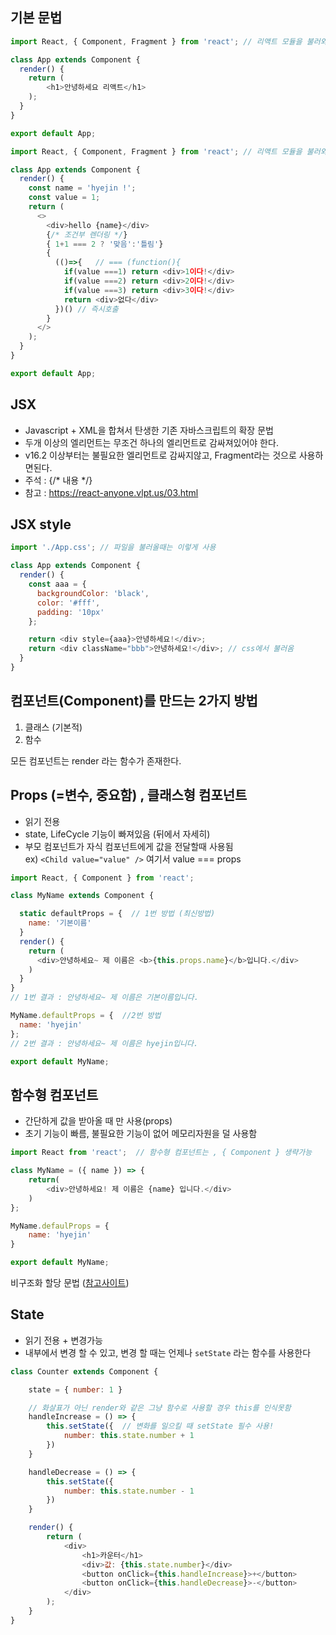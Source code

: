 
## 기본 문법
```js
import React, { Component, Fragment } from 'react'; // 리액트 모듈을 불러와 사용하겠다~

class App extends Component {
  render() {
    return (
        <h1>안녕하세요 리액트</h1> 
    );
  }
}

export default App;
```


```js
import React, { Component, Fragment } from 'react'; // 리액트 모듈을 불러와 사용하겠다~

class App extends Component {
  render() {
    const name = 'hyejin !';
    const value = 1;
    return (
      <>
        <div>hello {name}</div>
        {/* 조건부 렌더링 */}
        { 1+1 === 2 ? '맞음':'틀림'} 
        { 
          (()=>{   // === (function(){
            if(value ===1) return <div>1이다!</div>
            if(value ===2) return <div>2이다!</div>
            if(value ===3) return <div>3이다!</div>
            return <div>없다</div>
          })() // 즉시호출
        }
      </>
    );
  }
}

export default App;
```

## JSX
- Javascript + XML을 합쳐서 탄생한 기존 자바스크립트의 확장 문법
- 두개 이상의 엘리먼트는 무조건 하나의 엘리먼트로 감싸져있어야 한다.
- v16.2 이상부터는 불필요한 엘리먼트로 감싸지않고, Fragment라는 것으로 사용하면된다.
- 주석 : {/* 내용 */}
- 참고 : https://react-anyone.vlpt.us/03.html

## JSX style
```js
import './App.css'; // 파일을 불러올때는 이렇게 사용

class App extends Component {
  render() {
    const aaa = {
      backgroundColor: 'black',
      color: '#fff',
      padding: '10px'
    };

    return <div style={aaa}>안녕하세요!</div>;
    return <div className="bbb">안녕하세요!</div>; // css에서 불러옴
  }
}


```


## 컴포넌트(Component)를 만드는 2가지 방법
1. 클래스 (기본적)
2. 함수 

모든 컴포넌트는 render 라는 함수가 존재한다.



## Props (=변수, 중요함) , 클래스형 컴포넌트
- 읽기 전용
- state, LifeCycle 기능이 빠져있음 (뒤에서 자세히)
- 부모 컴포넌트가 자식 컴포넌트에게 값을 전달할때 사용됨  
ex) `<Child value="value" />` 여기서 value === props

```js
import React, { Component } from 'react';

class MyName extends Component {

  static defaultProps = {  // 1번 방법 (최신방법)
    name: '기본이름'
  } 
  render() {
    return (
      <div>안녕하세요~ 제 이름은 <b>{this.props.name}</b>입니다.</div>
    )
  }
}
// 1번 결과 : 안녕하세요~ 제 이름은 기본이름입니다.

MyName.defaultProps = {  //2번 방법
  name: 'hyejin'
};
// 2번 결과 : 안녕하세요~ 제 이름은 hyejin입니다.

export default MyName;
```

## 함수형 컴포넌트
- 간단하게 값을 받아올 때 만 사용(props)
- 초기 기능이 빠름, 불필요한 기능이 없어 메모리자원을 덜 사용함

```js
import React from 'react';  // 함수형 컴포넌트는 , { Component } 생략가능

class MyName = ({ name }) => {
    return(
        <div>안녕하세요! 제 이름은 {name} 입니다.</div>
    )
};

MyName.defaulProps = {
    name: 'hyejin'
}

export default MyName;
```

비구조화 할당 문법 ([참고사이트](https://developer.mozilla.org/ko/docs/Web/JavaScript/Reference/Operators/Destructuring_assignment))


## State
- 읽기 전용 + 변경가능
- 내부에서 변경 할 수 있고, 변경 할 때는 언제나 `setState` 라는 함수를 사용한다

```js
class Counter extends Component {

    state = { number: 1 }

    // 화살표가 아닌 render와 같은 그냥 함수로 사용할 경우 this를 인식못함
    handleIncrease = () => {
        this.setState({  // 변화를 일으킬 때 setState 필수 사용! 
            number: this.state.number + 1
        })
    }

    handleDecrease = () => {
        this.setState({
            number: this.state.number - 1
        })
    }

    render() {
        return (
            <div>
                <h1>카운터</h1>
                <div>값: {this.state.number}</div>
                <button onClick={this.handleIncrease}>+</button>
                <button onClick={this.handleDecrease}>-</button>
            </div>
        );
    }
}
```